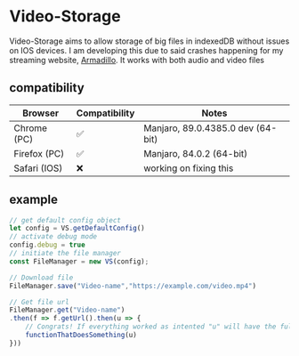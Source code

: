 # Video-Storage
Video-Storage aims to allow storage of big files in indexedDB without issues on IOS devices. I am developing this due to said crashes happening for my streaming website, [Armadillo](https://github.com/ffamilyfriendly/armadillo/). It works with both audio and video files

## compatibility
| Browser      | Compatibility | Notes                             |
|--------------|---------------|-----------------------------------|
| Chrome (PC)  | ✅             | Manjaro, 89.0.4385.0 dev (64-bit) |
| Firefox (PC) | ✅             | Manjaro, 84.0.2 (64-bit)          |
| Safari (IOS) | ❌             | working on fixing this            |

## example
```js
// get default config object
let config = VS.getDefaultConfig()
// activate debug mode
config.debug = true
// initiate the file manager
const FileManager = new VS(config);

// Download file
FileManager.save("Video-name","https://example.com/video.mp4")

// Get file url
FileManager.get("Video-name")
.then(f => f.getUrl().then(u => {
	// Congrats! If everything worked as intented "u" will have the full file
	functionThatDoesSomething(u)
}))
```
